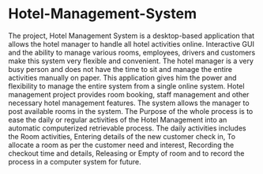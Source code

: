 # Hotel-Management-System
The project, Hotel Management System is a desktop-based application that allows the hotel manager to handle all hotel activities online. Interactive GUI and the ability to manage various rooms, employees, drivers and customers make this system very flexible and convenient. The hotel manager is a very busy person and does not have the time to sit and manage the entire activities manually on paper. This application gives him the power and flexibility to manage the entire system from a single online system. Hotel management project provides room booking, staff management and other necessary hotel management features. The system allows the manager to post available rooms in the system. The Purpose of the whole process is to ease the daily or regular activities of the Hotel Management into an automatic computerized retrievable process. The daily activities includes the Room activities, Entering details of the new customer check in, To allocate a room as per the customer need and interest, Recording the checkout time and details, Releasing or Empty of room and to record the process in a computer system for future.
